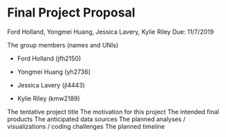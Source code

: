 Final Project Proposal
================
Ford Holland, Yongmei Huang, Jessica Lavery, Kylie Riley
Due: 11/7/2019

The group members (names and UNIs)

  - Ford Holland (jfh2150)

  - Yongmei Huang (yh2736)

  - Jessica Lavery (jl4443)

  - Kylie Riley (kmw2189)

The tentative project title The motivation for this project The intended
final products The anticipated data sources The planned analyses /
visualizations / coding challenges The planned timeline

